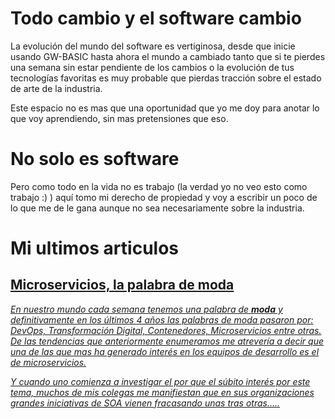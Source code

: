 # **Todo cambio y el software cambio**

La evolución del mundo del software es vertiginosa, desde que inicie usando GW-BASIC hasta ahora el mundo a cambiado tanto que si te pierdes una semana sin estar pendiente de los cambios o la evolución de tus tecnologías favoritas es muy probable que pierdas tracción sobre el estado de arte de la industria.

Este espacio no es mas que una oportunidad que yo me doy para anotar lo que voy aprendiendo, sin mas pretensiones que eso.

# **No solo es software**

Pero como todo en la vida no es trabajo (la verdad yo no veo esto como trabajo :) ) aquí tomo mi derecho de propiedad y voy a escribir un poco de lo que me de le gana aunque no sea necesariamente sobre la industria. 


# **Mi ultimos articulos**

## [Microservicios, la palabra de moda](../articulos/2019/MicroSOA/micro2soa)

[*En nuestro mundo cada semana tenemos una palabra de **moda** y definitivamente en los últimos 4 años las palabras de moda pasaron por: DevOps, Transformación Digital, Contenedores, Microservicios entre otras. De las tendencias que anteriormente enumeramos me atrevería a decir que una de las que mas ha generado interés en los equipos de desarrollo es el de microservicios.*](../articulos/2019/MicroSOA/micro2soa)


[*Y cuando uno comienza a investigar el por que el  súbito interés por este tema, muchos de mis colegas me manifiestan  que en sus organizaciones grandes iniciativas de SOA vienen fracasando unas tras otras.....*](../articulos/2019/MicroSOA/micro2soa)


